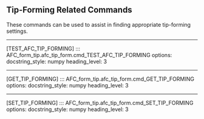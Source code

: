 ## Tip-Forming Related Commands

These commands can be used to assist in finding appropriate tip-forming settings.

-----
[TEST_AFC_TIP_FORMING]
::: AFC_form_tip.afc_tip_form.cmd_TEST_AFC_TIP_FORMING
    options:
      docstring_style: numpy
      heading_level: 3

-----
[GET_TIP_FORMING]
::: AFC_form_tip.afc_tip_form.cmd_GET_TIP_FORMING
    options:
      docstring_style: numpy
      heading_level: 3

-----
[SET_TIP_FORMING]
::: AFC_form_tip.afc_tip_form.cmd_SET_TIP_FORMING
    options:
      docstring_style: numpy
      heading_level: 3